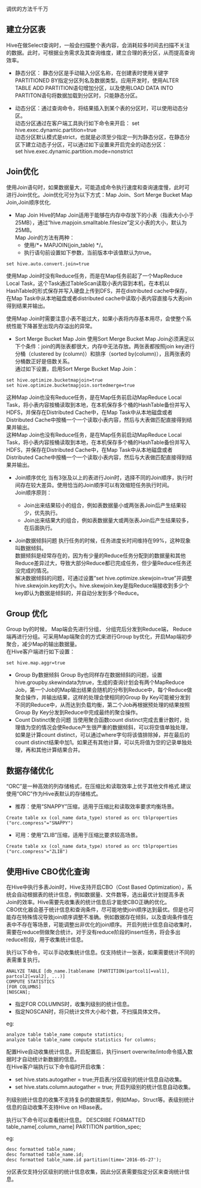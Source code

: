 调优的方法千千万

## 建立分区表
Hive在做Select查询时，一般会扫描整个表内容，会消耗较多时间去扫描不关注的数据。此时，可根据业务需求及其查询维度，建立合理的表分区，从而提高查询效率。  

* 静态分区：
静态分区是手动输入分区名称，在创建表时使用关键字PARTITIONED BY指定分区列名及数据类型。应用开发时，使用ALTER TABLE ADD PARTITION语句增加分区，以及使用LOAD DATA INTO PARTITON语句将数据加载到分区时，只能静态分区。

* 动态分区：通过查询命令，将结果插入到某个表的分区时，可以使用动态分区。    
动态分区通过在客户端工具执行如下命令来开启：
set hive.exec.dynamic.partition=true  
动态分区默认模式是strict，也就是必须至少指定一列为静态分区，在静态分区下建立动态子分区，可以通过如下设置来开启完全的动态分区：  
set hive.exec.dynamic.partition.mode=nonstrict  

## Join优化
使用Join语句时，如果数据量大，可能造成命令执行速度和查询速度慢，此时可进行Join优化。Join优化可分为以下方式：Map Join、Sort Merge Bucket Map Join,Join顺序优化.  
* Map Join
Hive的Map Join适用于能够在内存中存放下的小表（指表大小小于25MB），通过“hive.mapjoin.smalltable.filesize”定义小表的大小，默认为25MB。   
Map Join的方法有两种：   
  * 使用/*+ MAPJOIN(join_table) */。
  * 执行语句前设置如下参数，当前版本中该值默认为true。  
```
set hive.auto.convert.join=true
```
使用Map Join时没有Reduce任务，而是在Map任务前起了一个MapReduce Local Task，这个Task通过TableScan读取小表内容到本机，在本机以HashTable的形式保存并写入硬盘上传到DFS，并在distributed cache中保存，在Map Task中从本地磁盘或者distributed cache中读取小表内容直接与大表join得到结果并输出。

使用Map Join时需要注意小表不能过大，如果小表将内存基本用尽，会使整个系统性能下降甚至出现内存溢出的异常。

* Sort Merge Bucket Map Join
使用Sort Merge Bucket Map Join必须满足以下个条件：join的两张表都很大，内存中无法存放。两张表都按照join key进行分桶（clustered by (column)）和排序（sorted by(column)），且两张表的分桶数正好是倍数关系。    
通过如下设置，启用Sort Merge Bucket Map Join：   
```
set hive.optimize.bucketmapjoin=true 
set hive.optimize.bucketmapjoin.sortedmerge=true
```
这种Map Join也没有Reduce任务，是在Map任务前启动MapReduce Local Task，将小表内容按桶读取到本地，在本机保存多个桶的HashTable备份并写入HDFS，并保存在Distributed Cache中，在Map Task中从本地磁盘或者Distributed Cache中按桶一个一个读取小表内容，然后与大表做匹配直接得到结果并输出。   
这种Map Join也没有Reduce任务，是在Map任务前启动MapReduce Local Task，将小表内容按桶读取到本地，在本机保存多个桶的HashTable备份并写入HDFS，并保存在Distributed Cache中，在Map Task中从本地磁盘或者Distributed Cache中按桶一个一个读取小表内容，然后与大表做匹配直接得到结果并输出。   

* Join顺序优化
当有3张及以上的表进行Join时，选择不同的Join顺序，执行时间存在较大差异。使用恰当的Join顺序可以有效缩短任务执行时间。  
Join顺序原则：  
  * Join出来结果较小的组合，例如表数据量小或两张表Join后产生结果较少，优先执行。
  * Join出来结果大的组合，例如表数据量大或两张表Join后产生结果较多，在后面执行。

* Join数据倾斜问题
执行任务的时候，任务进度长时间维持在99%，这种现象叫数据倾斜。  
数据倾斜是经常存在的，因为有少量的Reduce任务分配到的数据量和其他Reduce差异过大，导致大部分Reduce都已完成任务，但少量Reduce任务还没完成的情况。  
解决数据倾斜的问题，可通过设置“set hive.optimize.skewjoin=true”并调整hive.skewjoin.key的大小。hive.skewjoin.key是指Reduce端接收到多少个key即认为数据是倾斜的，并自动分发到多个Reduce。

## Group 优化
Group by的时候， Map端会先进行分组， 分组完后分发到Reduce端， Reduce端再进行分组。可采用Map端聚合的方式来进行Group by优化，开启Map端初步聚合，减少Map的输出数据量。  
在Hive客户端进行如下设置： 
```
set hive.map.aggr=true
```
* Group By数据倾斜
Group By也同样存在数据倾斜的问题，设置hive.groupby.skewindata为true，生成的查询计划会有两个MapReduce Job，第一个Job的Map输出结果会随机的分布到Reduce中，每个Reduce做聚合操作，并输出结果，这样的处理会使相同的Group By Key可能被分发到不同的Reduce中，从而达到负载均衡，第二个Job再根据预处理的结果按照Group By Key分发到Reduce中完成最终的聚合操作。  
* Count Distinct聚合问题
当使用聚合函数count distinct完成去重计数时，处理值为空的情况会使Reduce产生很严重的数据倾斜，可以将空值单独处理，如果是计算count distinct，可以通过where字句将该值排除掉，并在最后的count distinct结果中加1。如果还有其他计算，可以先将值为空的记录单独处理，再和其他计算结果合并。   

## 数据存储优化
“ORC”是一种高效的列存储格式，在压缩比和读取效率上优于其他文件格式.建议使用“ORC”作为Hive表默认的存储格式。  

* 推荐：使用“SNAPPY”压缩，适用于压缩比和读取效率要求均衡场景。
```
Create table xx (col_name data_type) stored as orc tblproperties ("orc.compress"="SNAPPY")
```
* 可用：使用“ZLIB”压缩，适用于压缩比要求较高场景。
```
Create table xx (col_name data_type) stored as orc tblproperties ("orc.compress"="ZLIB")
```
## 使用Hive CBO优化查询
在Hive中执行多表Join时，Hive支持开启CBO（Cost Based Optimization），系统会自动根据表的统计信息，例如数据量、文件数等，选出最优计划提高多表Join的效率。Hive需要先收集表的统计信息后才能使CBO正确的优化。  
CBO优化器会基于统计信息和查询条件，尽可能地使join顺序达到最优。但是也可能存在特殊情况导致join顺序调整不准确。例如数据存在倾斜，以及查询条件值在表中不存在等场景，可能调整出非优化的join顺序。
开启列统计信息自动收集时，需要在reduce侧做聚合统计。对于没有reduce阶段的insert任务，将会多出reduce阶段，用于收集统计信息。  

执行以下命令，可以手动收集统计信息。仅支持统计一张表，如果需要统计不同的表需重复执行。
```
ANALYZE TABLE [db_name.]tablename [PARTITION(partcol1[=val1], partcol2[=val2], ...)]
COMPUTE STATISTICS
[FOR COLUMNS]
[NOSCAN];
```
* 指定FOR COLUMNS时，收集列级别的统计信息。
* 指定NOSCAN时，将只统计文件大小和个数，不扫描具体文件。 

eg:
```
analyze table table_name compute statistics;
analyze table table_name compute statistics for columns;
```

配置Hive自动收集统计信息。开启配置后，执行insert overwrite/into命令插入数据时才自动统计新数据的信息。  
在Hive客户端执行以下命令临时开启收集：
* set hive.stats.autogather = true;开启表/分区级别的统计信息自动收集。
* set hive.stats.column.autogather = true; 开启列级别的统计信息自动收集。  

列级别统计信息的收集不支持复杂的数据类型，例如Map，Struct等。表级别统计信息的自动收集不支持Hive on HBase表。  

执行以下命令可以查看统计信息。
DESCRIBE FORMATTED table_name[.column_name] PARTITION partition_spec;

eg:
```
desc formatted table_name;
desc formatted table_name.id;
desc formatted table_name.id partition(time='2016-05-27');
```
分区表仅支持分区级别的统计信息收集，因此分区表需要指定分区来查询统计信息。 






